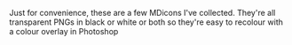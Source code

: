 Just for convenience, these are a few MDicons I've collected.  They're all transparent PNGs in black or white or both so they're easy to recolour with a colour overlay in Photoshop
